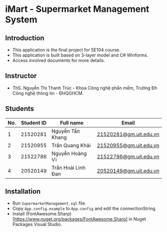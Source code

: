 # iMart - Supermarket Management System

## Introduction
* This application is the final project for SE104 course.
* This application is built based on 3-layer model and C# Winforms.
* Access involved documents for more details.

## Instructor
* ThS. Nguyễn Thị Thanh Trúc - Khoa Công nghệ phần mềm, Trường Đh Công nghệ thông tin - ĐHQGHCM.

## Students

|**No.**|**Student ID**|  **Full name**  |       **Email**      |
|-------|--------|-----------------|----------------------|
|   1   |21520281|Nguyễn Tấn Khang|21520281@gm.uit.edu.vn|
|   2   |21520955|  Trần Quang Khải |21520955@gm.uit.edu.vn|
|   3   |21522786|Nguyễn Hoàng Vĩ|21522786@gm.uit.edu.vn|
|   4   |20520149|Trần Hoài Linh Đan|20520149@gm.uit.edu.vn|


## Installation
  * Run `SupermarketManagement.sql` file.
  * Copy `App.config.example` to `App.config` and edit the connectionString.
  * Install (FontAwesome.Sharp)[https://www.nuget.org/packages/FontAwesome.Sharp] in Nuget Packages Visual Studio.

